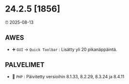 # 24.2.5 [1856]

⏰ 2025-08-13

## AWES
- ➕ `GUI` -> `Quick Toolbar` : Lisätty yli 20 pikanäppäintä.

## PALVELIMET
- 🔄 `PHP` : Päivitetty versioihin 8.1.33, 8.2.29, 8.3.24 ja 8.4.11
